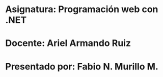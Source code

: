 # Asignatura: Programación web con .NET
# Docente: Ariel Armando Ruiz
# Presentado por: Fabio N. Murillo M.


